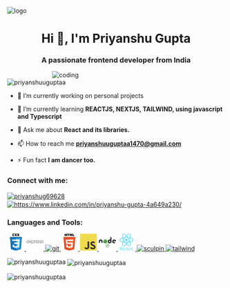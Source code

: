 ![logo](https://github.com/PriyanshuuGuptaa/PriyanshuuGuptaa/blob/main/PROFILE%20BANNER.gif)
<h1 align="center">Hi 👋, I'm Priyanshu Gupta</h1>
<h3 align="center">A passionate frontend developer from India</h3>

<img align="right" alt="coding" width="400" src="https://www.chawtechsolutions.com/wp-content/uploads/2019/03/developer-dribbble.gif" />
<p align="left"> <img src="https://komarev.com/ghpvc/?username=priyanshuuguptaa&label=Profile%20views&color=0e75b6&style=flat" alt="priyanshuuguptaa" /> </p>

- 🔭 I’m currently working on personal projects

- 🌱 I’m currently learning **REACTJS, NEXTJS, TAILWIND, using javascript and Typescript**

- 💬 Ask me about **React and its libraries.**

- 📫 How to reach me **priyanshuuguptaa1470@gmail.com**

- ⚡ Fun fact **I am dancer too.**

<h3 align="left">Connect with me:</h3>
<p align="left">
<a href="https://twitter.com/priyanshug69628" target="blank"><img align="center" src="https://raw.githubusercontent.com/rahuldkjain/github-profile-readme-generator/master/src/images/icons/Social/twitter.svg" alt="priyanshug69628" height="30" width="40" /></a>
<a href="https://linkedin.com/in/https://www.linkedin.com/in/priyanshu-gupta-4a649a230/" target="blank"><img align="center" src="https://raw.githubusercontent.com/rahuldkjain/github-profile-readme-generator/master/src/images/icons/Social/linked-in-alt.svg" alt="https://www.linkedin.com/in/priyanshu-gupta-4a649a230/" height="30" width="40" /></a>
</p>

<h3 align="left">Languages and Tools:</h3>
<p align="left"> <a href="https://www.w3schools.com/css/" target="_blank" rel="noreferrer"> <img src="https://raw.githubusercontent.com/devicons/devicon/master/icons/css3/css3-original-wordmark.svg" alt="css3" width="40" height="40"/> </a> <a href="https://expressjs.com" target="_blank" rel="noreferrer"> <img src="https://raw.githubusercontent.com/devicons/devicon/master/icons/express/express-original-wordmark.svg" alt="express" width="40" height="40"/> </a> <a href="https://git-scm.com/" target="_blank" rel="noreferrer"> <img src="https://www.vectorlogo.zone/logos/git-scm/git-scm-icon.svg" alt="git" width="40" height="40"/> </a> <a href="https://www.w3.org/html/" target="_blank" rel="noreferrer"> <img src="https://raw.githubusercontent.com/devicons/devicon/master/icons/html5/html5-original-wordmark.svg" alt="html5" width="40" height="40"/> </a> <a href="https://developer.mozilla.org/en-US/docs/Web/JavaScript" target="_blank" rel="noreferrer"> <img src="https://raw.githubusercontent.com/devicons/devicon/master/icons/javascript/javascript-original.svg" alt="javascript" width="40" height="40"/> </a> <a href="https://nodejs.org" target="_blank" rel="noreferrer"> <img src="https://raw.githubusercontent.com/devicons/devicon/master/icons/nodejs/nodejs-original-wordmark.svg" alt="nodejs" width="40" height="40"/> </a> <a href="https://reactjs.org/" target="_blank" rel="noreferrer"> <img src="https://raw.githubusercontent.com/devicons/devicon/master/icons/react/react-original-wordmark.svg" alt="react" width="40" height="40"/> </a> <a href="https://sculpin.io/" target="_blank" rel="noreferrer"> <img src="https://gist.githubusercontent.com/vivek32ta/c7f7bf583c1fb1c58d89301ea40f37fd/raw/1782aef8672484698c0dd407f900c4a329ed5bc4/sculpin.svg" alt="sculpin" width="40" height="40"/> </a> <a href="https://tailwindcss.com/" target="_blank" rel="noreferrer"> <img src="https://www.vectorlogo.zone/logos/tailwindcss/tailwindcss-icon.svg" alt="tailwind" width="40" height="40"/> </a> </p>

<p><img align="left" src="https://github-readme-stats.vercel.app/api/top-langs?username=priyanshuuguptaa&show_icons=true&locale=en&layout=compact" alt="priyanshuuguptaa" /></p>

<p>&nbsp;<img align="center" src="https://github-readme-stats.vercel.app/api?username=priyanshuuguptaa&show_icons=true&locale=en" alt="priyanshuuguptaa" /></p>

<p><img align="center" src="https://github-readme-streak-stats.herokuapp.com/?user=priyanshuuguptaa&" alt="priyanshuuguptaa" /></p>

